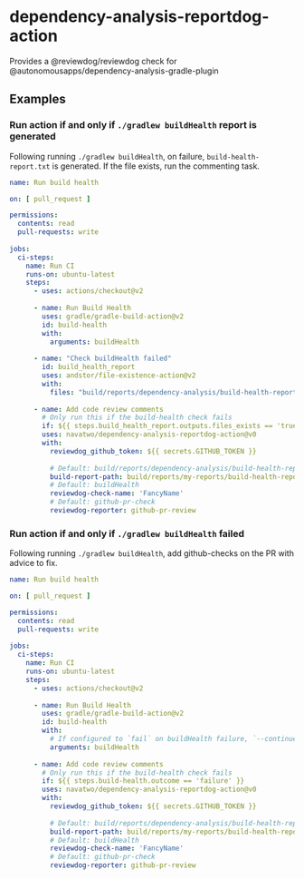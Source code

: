 # dependency-analysis-reportdog-action

Provides a @reviewdog/reviewdog check for @autonomousapps/dependency-analysis-gradle-plugin

## Examples

### Run action if and only if `./gradlew buildHealth` report is generated

Following running `./gradlew buildHealth`, on failure, `build-health-report.txt` is generated. If
the file exists, run the commenting task.

```yaml
name: Run build health

on: [ pull_request ]

permissions:
  contents: read
  pull-requests: write
  
jobs:
  ci-steps:
    name: Run CI
    runs-on: ubuntu-latest
    steps:
      - uses: actions/checkout@v2
        
      - name: Run Build Health
        uses: gradle/gradle-build-action@v2
        id: build-health
        with:
          arguments: buildHealth
          
      - name: "Check buildHealth failed"
        id: build_health_report
        uses: andstor/file-existence-action@v2
        with:
          files: "build/reports/dependency-analysis/build-health-report.txtt"
          
      - name: Add code review comments
        # Only run this if the build-health check fails
        if: ${{ steps.build_health_report.outputs.files_exists == 'true' }}
        uses: navatwo/dependency-analysis-reportdog-action@v0
        with:
          reviewdog_github_token: ${{ secrets.GITHUB_TOKEN }}
          
          # Default: build/reports/dependency-analysis/build-health-report.txt
          build-report-path: build/reports/my-reports/build-health-report.txt
          # Default: buildHealth
          reviewdog-check-name: 'FancyName'
          # Default: github-pr-check
          reviewdog-reporter: github-pr-review
```

### Run action if and only if `./gradlew buildHealth` failed

Following running `./gradlew buildHealth`, add github-checks on the PR with advice to fix.

```yaml
name: Run build health

on: [ pull_request ]

permissions:
  contents: read
  pull-requests: write
  
jobs:
  ci-steps:
    name: Run CI
    runs-on: ubuntu-latest
    steps:
      - uses: actions/checkout@v2
        
      - name: Run Build Health
        uses: gradle/gradle-build-action@v2
        id: build-health
        with:
          # If configured to `fail` on buildHealth failure, `--continue` is required.
          arguments: buildHealth
          
      - name: Add code review comments
        # Only run this if the build-health check fails
        if: ${{ steps.build-health.outcome == 'failure' }}
        uses: navatwo/dependency-analysis-reportdog-action@v0
        with:
          reviewdog_github_token: ${{ secrets.GITHUB_TOKEN }}
          
          # Default: build/reports/dependency-analysis/build-health-report.txt
          build-report-path: build/reports/my-reports/build-health-report.txt
          # Default: buildHealth
          reviewdog-check-name: 'FancyName'
          # Default: github-pr-check
          reviewdog-reporter: github-pr-review
```
